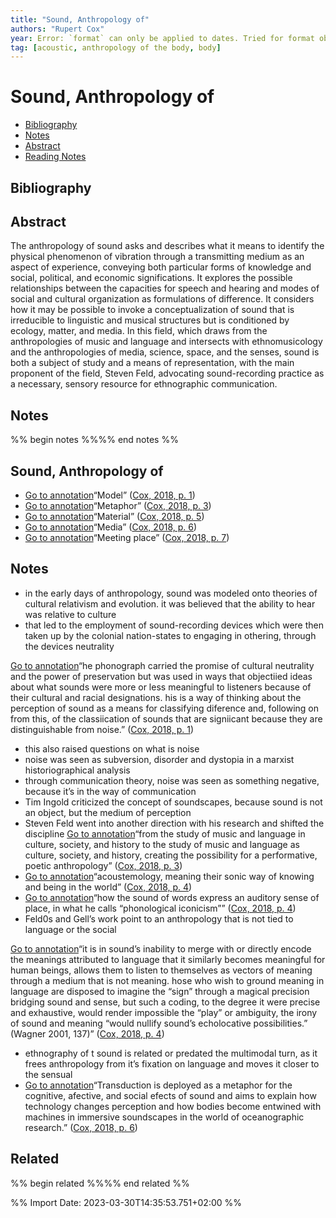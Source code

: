 ```yaml
---
title: "Sound, Anthropology of"
authors: "Rupert Cox"
year: Error: `format` can only be applied to dates. Tried for format object
tag: [acoustic, anthropology of the body, body]
---
```

# Sound, Anthropology of

- [Bibliography](#bibliography)
- [Notes](#notes)
- [Abstract](#abstract)
- [Reading Notes](#reading-notes)

## Bibliography


## Abstract
The anthropology of sound asks and describes what it means to identify the physical phenomenon of vibration through a transmitting medium as an aspect of experience, conveying both particular forms of knowledge and social, political, and economic significations. It explores the possible relationships between the capacities for speech and hearing and modes of social and cultural organization as formulations of difference. It considers how it may be possible to invoke a conceptualization of sound that is irreducible to linguistic and musical structures but is conditioned by ecology, matter, and media. In this field, which draws from the anthropologies of music and language and intersects with ethnomusicology and the anthropologies of media, science, space, and the senses, sound is both a subject of study and a means of representation, with the main proponent of the field, Steven Feld, advocating sound-recording practice as a necessary, sensory resource for ethnographic communication.

## Notes
%% begin notes %%%% end notes %%
## Sound, Anthropology of

-   [Go to annotation](zotero://open-pdf/library/items/4JZGKV3H?page=1&annotation=undefined)“Model” ([Cox, 2018, p. 1](zotero://select/library/items/LELEXWSI))
-   [Go to annotation](zotero://open-pdf/library/items/4JZGKV3H?page=3&annotation=undefined)“Metaphor” ([Cox, 2018, p. 3](zotero://select/library/items/LELEXWSI))
-   [Go to annotation](zotero://open-pdf/library/items/4JZGKV3H?page=5&annotation=undefined)“Material” ([Cox, 2018, p. 5](zotero://select/library/items/LELEXWSI))
-   [Go to annotation](zotero://open-pdf/library/items/4JZGKV3H?page=6&annotation=undefined)“Media” ([Cox, 2018, p. 6](zotero://select/library/items/LELEXWSI))
-   [Go to annotation](zotero://open-pdf/library/items/4JZGKV3H?page=7&annotation=undefined)“Meeting place” ([Cox, 2018, p. 7](zotero://select/library/items/LELEXWSI))

## Notes

-   in the early days of anthropology, sound was modeled onto theories of cultural relativism and evolution. it was believed that the ability to hear was relative to culture
-   that led to the employment of sound-recording devices which were then taken up by the colonial nation-states to engaging in othering, through the devices neutrality

[Go to annotation](zotero://open-pdf/library/items/4JZGKV3H?page=1&annotation=YFV7TV3C)“he phonograph carried the promise of cultural neutrality and the power of preservation but was used in ways that objectiied ideas about what sounds were more or less meaningful to listeners because of their cultural and racial designations. his is a way of thinking about the perception of sound as a means for classifying diference and, following on from this, of the classiication of sounds that are signiicant because they are distinguishable from noise.” ([Cox, 2018, p. 1](zotero://select/library/items/LELEXWSI))

-   this also raised questions on what is noise
-   noise was seen as subversion, disorder and dystopia in a marxist historiographical analysis
-   through communication theory, noise was seen as something negative, because it’s in the way of communication
-   Tim Ingold criticized the concept of soundscapes, because sound is not an object, but the medium of perception
-   Steven Feld went into another direction with his research and shifted the discipline [Go to annotation](zotero://open-pdf/library/items/4JZGKV3H?page=3&annotation=undefined)“from the study of music and language in culture, society, and history to the study of music and language as culture, society, and history, creating the possibility for a performative, poetic anthropology” ([Cox, 2018, p. 3](zotero://select/library/items/LELEXWSI))
-   [Go to annotation](zotero://open-pdf/library/items/4JZGKV3H?page=4&annotation=undefined)“acoustemology, meaning their sonic way of knowing and being in the world” ([Cox, 2018, p. 4](zotero://select/library/items/LELEXWSI))
-   [Go to annotation](zotero://open-pdf/library/items/4JZGKV3H?page=4&annotation=undefined)“how the sound of words express an auditory sense of place, in what he calls “phonological iconicism”” ([Cox, 2018, p. 4](zotero://select/library/items/LELEXWSI))
-   Feld0s and Gell’s work point to an anthropology that is not tied to language or the social

[Go to annotation](zotero://open-pdf/library/items/4JZGKV3H?page=4&annotation=U34RF4XE)“it is in sound’s inability to merge with or directly encode the meanings attributed to language that it similarly becomes meaningful for human beings, allows them to listen to themselves as vectors of meaning through a medium that is not meaning. hose who wish to ground meaning in language are disposed to imagine the “sign” through a magical precision bridging sound and sense, but such a coding, to the degree it were precise and exhaustive, would render impossible the “play” or ambiguity, the irony of sound and meaning “would nullify sound’s echolocative possibilities.” (Wagner 2001, 137)” ([Cox, 2018, p. 4](zotero://select/library/items/LELEXWSI))

-   ethnography of t sound is related or predated the multimodal turn, as it frees anthropology from it’s fixation on language and moves it closer to the sensual
-   [Go to annotation](zotero://open-pdf/library/items/4JZGKV3H?page=6&annotation=undefined)“Transduction is deployed as a metaphor for the cognitive, afective, and social efects of sound and aims to explain how technology changes perception and how bodies become entwined with machines in immersive soundscapes in the world of oceanographic research.” ([Cox, 2018, p. 6](zotero://select/library/items/LELEXWSI))

## Related
%% begin related %%%% end related %%

%% Import Date: 2023-03-30T14:35:53.751+02:00 %%
